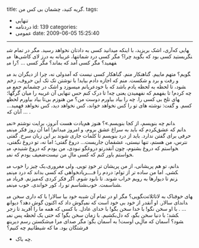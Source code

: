 title: گریه کنید، چشمان بی کس من.
tags:
  - تنهایی
  - دردنامه
id: 139
categories:
  - عمومی
date: 2009-06-05 15:25:40
---

آری، اشک بریزید، با اینکه می‏دانید کسی به دادتان نخواهد رسید. مگر در تمام شب‎هایی که تنها، غریبانه به درز لای کاشی‌ها  می‎نگریستید کسی بود که بگوید چرا؟ مگر کسی درد شما را می‎فهمید؟ مگر کسی آمد که بماند؟ مگر کسی ... ؟

ولی نه، چرا از دیگران بد می‎‏گویم؟ متهم ماییم. گناهنکار منم. گناهکار کسی نیست که آمد و رفت و برد و شکست. منم که اجازه دادم بیاید! با نوشتن تک تک این حروف، زخم عریانم می‏سوزد و اشک در چشمانم جمع می‎شود، تا لحظه به لحظه یادم باشد که با خود چه کردم! تا بفهمم که نفهمیدن یعنی چه! تا درک کنم حس تنهایی آن غریبه را میان گرگ‏ها؛ تا بیاد بیاورم لحظه‎های تلخ بی کسی را. چه را بیاد بیاورم دوست من؟ من هنوزم بی کسم. و گفت: نوشته های تو را کس نخواهد خواند، کس نخواهد دید، کس نخواهد فهمید... آنان که ... .

یادت هست آن‏روز، برایت نوشتم «نمی‎دانم چه بنویسم، از کجا بنویسم.»؟ هنوز هم نمی‎دانم! اما آن روز فکر می‎کردم که باید به سراغ عشق بروم، و امروز می‎دانم که عشق حرفی برای گفتن ندارد. باید از درد بنویسم تا کلمات جاری شوند بر این زبان سرخ. گفتی نترس، من هستم، تنها نیستی، عشقمان جاریست... دروغ گفتی؛ اما نه، تو دروغ نگفتی، تو دروغگو نبودی، من بودم که دروغ شنیدم، می‎خواستم که دروغ بشنوم، چون آنقدر ضعیف بودم که نمی‎خواستم باور کنم که کسی مالِ من نیست.

یک چیز را خوب می‎دانم، تو هم پریشانی، از من پریشان تر خودِ تویی. ولی مغروری، نمی‎خواهی که کسی بداند که درد می‎کشی. اما من ساده تر از توام: دردم را فــــریاد می‏زنم. فریاد می‎زنم تا دیوارها به رویم خراب شوند. تا نابود شوم. اگر فکر کردی که نمی‎شناسم تو را، کور خواندی. خوب می‎شناسمت. خوب.

به خود بیا سالار! با که داری سخن می‎گویی؟ مگر او در تمام آن شب‎های خوفناک به لاتائلاتت گوش داد که اکنون گوش دهد؟ دیوانه‎ای سالار. او آنقدر از خود بی خود است که نمی‎داند ... . با او سخن نگو! با خدا سخن بگو! با خدای عادل. با کسی که همه ما را آفرید تا زجر بکشیم. با زمان سخن بگو! که حتی یک لحظه پس نمی‎کشد؛ با دنیا سخن بگو، که دل شکستن رسم دیرینه‎ی اوست! به آسمان بگو: مگر صدای مرا می‎شود؟ آسمان که مالِ فرشتگان بود. ما که شیطانیم چه کنیم؟

+ چه باک.
